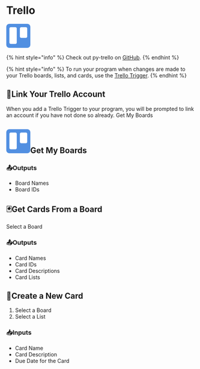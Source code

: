 # Trello

![Trello is a team collaboration tool that lets you organize and keep projects on task.](../../.gitbook/assets/trello%20%281%29.png)

{% hint style="info" %}
Check out py-trello on [GitHub](https://github.com/sarumont/py-trello).
{% endhint %}

{% hint style="info" %}
To run your program when changes are made to your Trello boards, lists, and cards, use the [Trello Trigger](../triggers/trello-trigger.md).
{% endhint %}

## 🔗Link Your Trello Account

When you add a Trello Trigger to your program, you will be prompted to link an account if you have not done so already. Get My Boards

## ![](../../.gitbook/assets/trello%20%281%29.png)Get My Boards

### 📤Outputs

* Board Names
* Board IDs

## 🃏Get Cards From a Board

Select a Board

### 📤Outputs

* Card Names
* Card IDs
* Card Descriptions
* Card Lists

## 🌟Create a New Card

1. Select a Board
2. Select a List

### 📥Inputs

* Card Name
* Card Description
* Due Date for the Card

